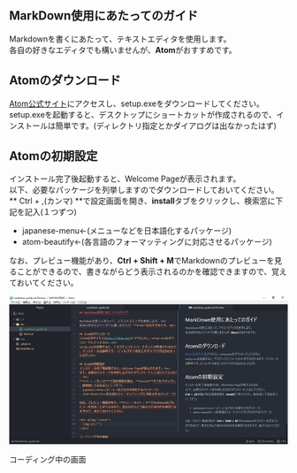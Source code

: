 ## MarkDown使用にあたってのガイド

Markdownを書くにあたって、テキストエディタを使用します。<br>
各自の好きなエディタでも構いませんが、**Atom**がおすすめです。<br>

## Atomのダウンロード
[Atom公式サイト](https://atom.io/)にアクセスし、setup.exeをダウンロードしてください。<br>
setup.exeを起動すると、デスクトップにショートカットが作成されるので、インストールは簡単です。(ディレクトリ指定とかダイアログは出なかったはず)<br>

## Atomの初期設定
インストール完了後起動すると、Welcome Pageが表示されます。<br>
以下、必要なパッケージを列挙しますのでダウンロードしておいてください。<br>
** Ctrl + ,(カンマ) **で設定画面を開き、**install**タブをクリックし、検索窓に下記を記入(１つずつ)
- japanese-menu←(メニューなどを日本語化するパッケージ)
- atom-beautify←(各言語のフォーマッティングに対応させるパッケージ)

なお、プレビュー機能があり、**Ctrl + Shift + M**でMarkdownのプレビューを見ることができるので、書きながらどう表示されるのかを確認できますので、覚えておいてください。

<div aling="center">
  <img src="../img/atom_coding_preview.jpg">
</div>

コーディング中の画面
